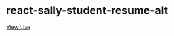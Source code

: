 # react-sally-student-resume-alt


[View Live](https://asktami.github.io/react-sally-student-resume-alt)
